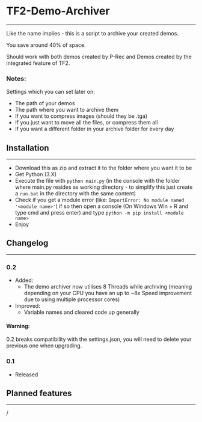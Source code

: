 # TF2-Demo-Archiver
_____________________________________________
Like the name implies - this is a script to archive your created demos.  

You save around 40% of space.  

Should work with both demos created by P-Rec and Demos created by the integrated feature of TF2.  

### Notes:  
Settings which you can set later on:

* The path of your demos
* The path where you want to archive them
* If you want to compress images (should they be .tga)
* If you just want to move all the files, or compress them all
* If you want a different folder in your archive folder for every day

## Installation
_____________________________________________

* Download this as zip and extract it to the folder where you want it to be
* Get Python (3.X)
* Execute the file with `python main.py` (in the console with the folder where main.py resides as working directory - to simplify this just create a `run.bat` in the directory with the same content)
* Check if you get a module error (like: `ImportError: No module named '<module name>'`) if so then open a console (On Windows Win + R and type cmd and press enter) and type `python -m pip install <module name>`
* Enjoy

## Changelog
_____________________________________________


### 0.2

* Added:
    * The demo archiver now utilises 8 Threads while archiving (meaning depending on your CPU you have an up to ~8x Speed improvement due to using multiple processor cores)
* Improved:
    * Variable names and cleared code up generally

#### Warning:
 0.2 breaks compatibility with the settings.json, you will need to delete your previous one when upgrading.

### 0.1

* Released


## Planned features
_____________________________________________

/

